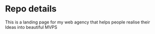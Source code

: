 # Repo details

This is a landing page for my web agency that helps people realise their Ideas into beautiful MVPS
